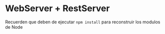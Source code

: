 # WebServer + RestServer

Recuerden que deben de ejecutar `npm install` para reconstruir los modulos de Node
